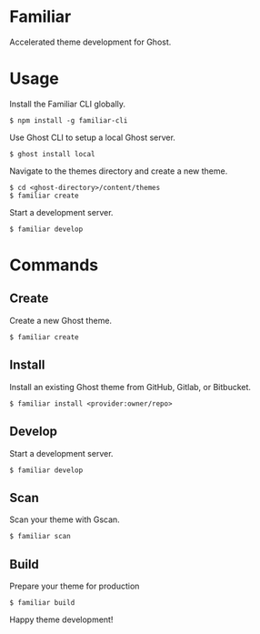 # Familiar
Accelerated theme development for Ghost.

# Usage
Install the Familiar CLI globally.
```
$ npm install -g familiar-cli
```

Use Ghost CLI to setup a local Ghost server.
```
$ ghost install local
```

Navigate to the themes directory and create a new theme.
```
$ cd <ghost-directory>/content/themes
$ familiar create
```

Start a development server.
```
$ familiar develop
```

# Commands

## Create
Create a new Ghost theme.
```
$ familiar create
```

## Install
Install an existing Ghost theme from GitHub, Gitlab, or Bitbucket.
```
$ familiar install <provider:owner/repo>
```

## Develop
Start a development server.
```
$ familiar develop
```

## Scan
Scan your theme with Gscan.
```
$ familiar scan
```

## Build
Prepare your theme for production
```
$ familiar build
```

Happy theme development!

